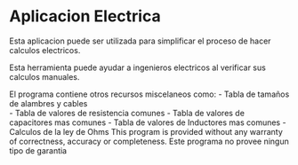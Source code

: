 # Aplicacion Electrica

Esta aplicacion puede ser utilizada para simplificar el proceso de hacer calculos electricos.

Esta herramienta puede ayudar a ingenieros electricos al verificar sus calculos manuales. 

El programa contiene otros recursos miscelaneos como: 
    - Tabla de tamaños de alambres y cables  
    - Tabla de valores de resistencia comunes
    - Tabla de valores de capacitores mas comunes
    - Tabla de valores de Inductores mas comunes
    - Calculos de la ley de Ohms
This program is provided without any warranty of correctness, accuracy or completeness. 
Este programa no provee ningun tipo de garantia